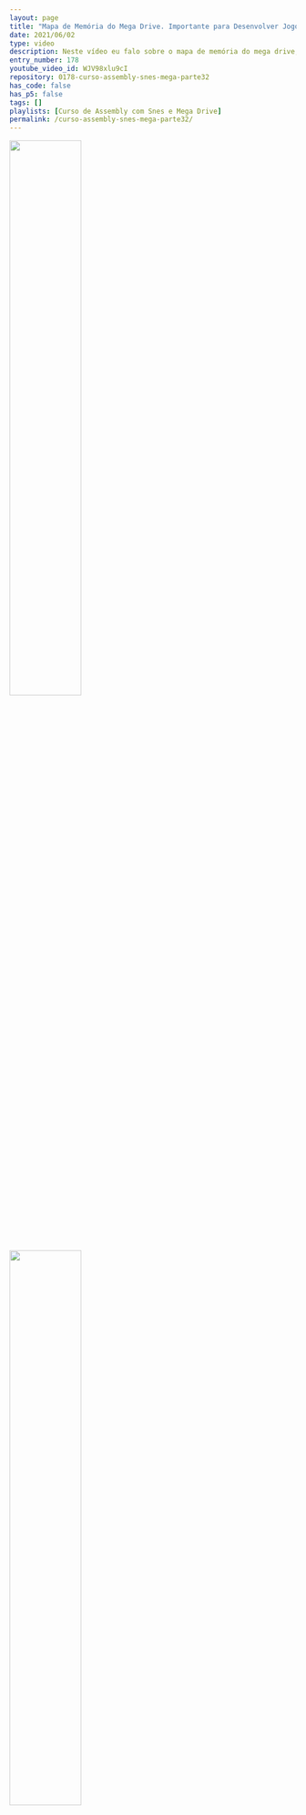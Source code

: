 ```yaml
---
layout: page
title: "Mapa de Memória do Mega Drive. Importante para Desenvolver Jogos."
date: 2021/06/02
type: video
description: Neste vídeo eu falo sobre o mapa de memória do mega drive, dando uma introdução em todas as regiões da memória do console.
entry_number: 178
youtube_video_id: WJV98xlu9cI
repository: 0178-curso-assembly-snes-mega-parte32
has_code: false
has_p5: false
tags: []
playlists: [Curso de Assembly com Snes e Mega Drive]
permalink: /curso-assembly-snes-mega-parte32/
---
```


<img src="/pages_data/{{page.repository}}/img1.jpg" style="opacity:0.8; width:50%;"/>
<img src="/pages_data/{{page.repository}}/img2.jpg" style="opacity:0.8; width:50%;"/>
<img src="/pages_data/{{page.repository}}/img3.jpg" style="opacity:0.8; width:50%;"/>
<img src="/pages_data/{{page.repository}}/img4.jpg" style="opacity:0.8; width:50%;"/>
<img src="/pages_data/{{page.repository}}/img5.jpg" style="opacity:0.8; width:50%;"/>
<img src="/pages_data/{{page.repository}}/img6.jpg" style="opacity:0.8; width:50%;"/>
<img src="/pages_data/{{page.repository}}/img7.jpg" style="opacity:0.8; width:50%;"/>
<img src="/pages_data/{{page.repository}}/img8.jpg" style="opacity:0.8; width:50%;"/>
<img src="/pages_data/{{page.repository}}/img9.jpg" style="opacity:0.8; width:50%;"/>
<img src="/pages_data/{{page.repository}}/img10.jpg" style="opacity:0.8; width:50%;"/>
<img src="/pages_data/{{page.repository}}/img11.jpg" style="opacity:0.8; width:50%;"/>
<img src="/pages_data/{{page.repository}}/img12.jpg" style="opacity:0.8; width:50%;"/>
<img src="/pages_data/{{page.repository}}/img13.jpg" style="opacity:0.8; width:50%;"/>
<img src="/pages_data/{{page.repository}}/img14.png" style="opacity:0.8; width:50%;"/>
<img src="/pages_data/{{page.repository}}/img15.jpg" style="opacity:0.8; width:50%;"/>
<img src="/pages_data/{{page.repository}}/img16.jpg" style="opacity:0.8; width:50%;"/>
<img src="/pages_data/{{page.repository}}/img17.jpg" style="opacity:0.8; width:50%;"/>

